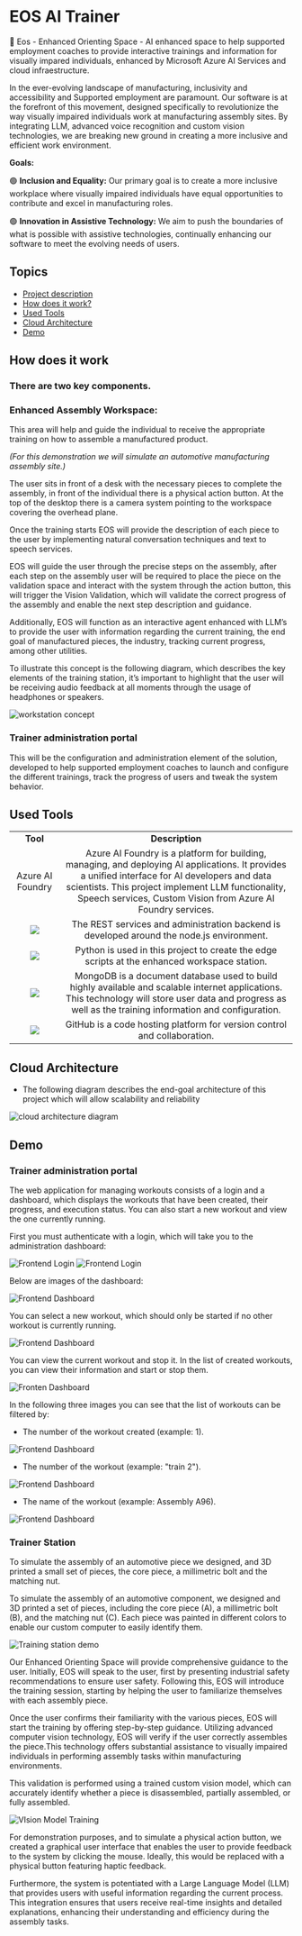 # EOS AI Trainer 
🤖 Eos - Enhanced Orienting Space - AI enhanced space to help supported employment coaches to provide interactive trainings and information for visually impared individuals, enhanced by Microsoft Azure AI Services and cloud infraestructure.

In the ever-evolving landscape of manufacturing, inclusivity and accessibility and Supported employment are paramount. Our software is at the forefront of this movement, designed specifically to revolutionize the way visually impaired individuals work at manufacturing assembly sites. By integrating LLM, advanced voice recognition and custom vision technologies, we are breaking new ground in creating a more inclusive and efficient work environment.

**Goals:**

🟢 **Inclusion and Equality:** Our primary goal is to create a more inclusive workplace where visually impaired individuals have equal opportunities to contribute and excel in manufacturing roles.

🟢 **Innovation in Assistive Technology:** We aim to push the boundaries of what is possible with assistive technologies, continually enhancing our software to meet the evolving needs of users.

## Topics

- [Project description](#eos-ai-trainer)
- [How does it work?](#how-does-it-work)
- [Used Tools](#used-tools)
- [Cloud Architecture](#cloud-architecture)
- [Demo](#demo)


## How does it work

### There are two key components. 

### Enhanced Assembly Workspace: 
This area will help and guide the individual to receive the appropriate training on how to assemble a manufactured product.  

*(For this demonstration we will simulate an automotive manufacturing assembly site.)*

The user sits in front of a desk with the necessary pieces to complete the assembly, in front of the individual there is a physical action button. At the top of the desktop there is a camera system pointing to the workspace covering the overhead plane. 

Once the training starts EOS will provide the description of each piece to the user by implementing natural conversation techniques and text to speech services. 

EOS will guide the user through the precise steps on the assembly, after each step on the assembly user will be required to place the piece on the validation space and interact with the system through the action button, this will trigger the Vision Validation, which will validate the correct progress of the assembly and enable the next step description and guidance.  

Additionally, EOS will function as an interactive agent enhanced with LLM’s to provide the user with information regarding the current training, the end goal of manufactured pieces, the industry, tracking current progress, among other utilities. 

To illustrate this concept is the following diagram, which describes the key elements of the training station, it’s important to highlight that the user will be receiving audio feedback at all moments through the usage of headphones or speakers. 

![workstation concept](https://raw.githubusercontent.com/JustZeus/eos-ai-trainer/main/img/eos_workstation_concept.JPG "Workstation Concept")

### Trainer administration portal 

This will be the configuration and administration element of the solution, developed to help supported employment coaches to launch and configure the different trainings, track the progress of users and tweak the system behavior.  

## Used Tools

<table style="text-align:center">
    <tr>
        <td><b>Tool</b></td>
        <td><b>Description</b></td>
    </tr>
    <tr>
        <td>
            Azure AI Foundry
        </td>
        <td>
            Azure AI Foundry is a platform for building, managing, and deploying AI applications. It provides a unified interface for AI developers and data scientists. This project implement LLM functionality, Speech services, Custom Vision from Azure AI Foundry services. 
        </td>
    </tr>
    <tr>
        <td>
           <img src="https://img.shields.io/badge/Node.js-339933?style=for-the-badge&logo=nodedotjs&logoColor=white"> 
        </td>
        <td>
            The REST services and administration backend is developed around the node.js environment. 
        </td>
    </tr>
     </tr>
       <tr>
        <td>
            <img src="https://img.shields.io/badge/python-3670A0?style=for-the-badge&logo=python&logoColor=ffdd54">
        </td>
        <td>
            Python is used in this project to create the edge scripts at the enhanced workspace station. 
        </td>
    </tr>
    <tr>
        <td>
            <img src="https://img.shields.io/badge/MongoDB-4EA94B?style=for-the-badge&logo=mongodb&logoColor=white">
        </td>
        <td>
            MongoDB is a document database used to build highly available and scalable internet applications. This technology will store user data and progress as well as the training information and configuration.
        </td>
    <tr>
        <td>
            <img src="https://img.shields.io/badge/GitHub-100000?style=for-the-badge&logo=github&logoColor=white">
        </td>
        <td>
            GitHub is a code hosting platform for version control and collaboration.
        </td>
    </tr>
</table>

## Cloud Architecture
- The following diagram describes the end-goal architecture of this project which will allow scalability and reliability

![cloud architecture diagram](https://raw.githubusercontent.com/JustZeus/eos-ai-trainer/main/img/EOS_Azure_Arch.png "Cloud Architecture")


## Demo

### Trainer administration portal

The web application for managing workouts consists of a login and a dashboard, which displays the workouts that have been created, their progress, and execution status. You can also start a new workout and view the one currently running.

First you must authenticate with a login, which will take you to the administration dashboard:

![Frontend Login](https://raw.githubusercontent.com/JustZeus/eos-ai-trainer/main/img/1-login.png "Frontend")
![Frontend Login](https://raw.githubusercontent.com/JustZeus/eos-ai-trainer/main/img/2-login.png "Frontend")

Below are images of the dashboard:

![Frontend Dashboard](https://raw.githubusercontent.com/JustZeus/eos-ai-trainer/main/img/3-dashboard.png "Frontend")

You can select a new workout, which should only be started if no other workout is currently running.

![Frontend Dashboard](https://raw.githubusercontent.com/JustZeus/eos-ai-trainer/main/img/4-dashboard.png "Frontend")

You can view the current workout and stop it. In the list of created workouts, you can view their information and start or stop them.

![Fronten Dashboard](https://raw.githubusercontent.com/JustZeus/eos-ai-trainer/main/img/5-dashboard.png "Frontend")

In the following three images you can see that the list of workouts can be filtered by: 
- The number of the workout created (example: 1).

![Frontend Dashboard](https://raw.githubusercontent.com/JustZeus/eos-ai-trainer/main/img/6-dashboard.png "Frontend")

- The number of the workout (example: "train 2").

![Frontend Dashboard](https://raw.githubusercontent.com/JustZeus/eos-ai-trainer/main/img/7-dashboard.png "Frontend")

- The name of the workout (example: Assembly A96).

![Frontend Dashboard](https://raw.githubusercontent.com/JustZeus/eos-ai-trainer/main/img/8-dashboard.png "Frontend")

### Trainer Station
To simulate the assembly of an automotive piece we designed, and 3D printed a small set of pieces, the core piece, a millimetric bolt and the matching nut. 

To simulate the assembly of an automotive component, we designed and 3D printed a set of pieces, including the core piece (A), a millimetric bolt (B), and the matching nut (C). Each piece was painted in different colors to enable our custom computer to easily identify them. 

![Training station demo](https://raw.githubusercontent.com/JustZeus/eos-ai-trainer/main/img/eos_workstation_concept_2.JPG "Training station demo")

Our Enhanced Orienting Space will provide comprehensive guidance to the user. Initially, EOS will speak to the user, first by presenting industrial safety recommendations to ensure user safety. Following this, EOS will introduce the training session, starting by helping the user to familiarize themselves with each assembly piece. 

Once the user confirms their familiarity with the various pieces, EOS will start the training by offering step-by-step guidance. Utilizing advanced computer vision technology, EOS will verify if the user correctly assembles the piece.This technology offers substantial assistance to visually impaired individuals in performing assembly tasks within manufacturing environments. 

This validation is performed using a trained custom vision model, which can accurately identify whether a piece is disassembled, partially assembled, or fully assembled.

![VIsion Model Training](https://raw.githubusercontent.com/JustZeus/eos-ai-trainer/main/img/training_custom_vision.JPG "Vision Model Training")


For demonstration purposes, and to simulate a physical action button, we created a graphical user interface that enables the user to provide feedback to the system by clicking the mouse. Ideally, this would be replaced with a physical button featuring haptic feedback. 

Furthermore, the system is potentiated with a Large Language Model (LLM) that provides users with useful information regarding the current process. This integration ensures that users receive real-time insights and detailed explanations, enhancing their understanding and efficiency during the assembly tasks. 